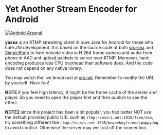 Yet Another Stream Encoder for Android
======================================

[![Android Arsenal](https://img.shields.io/badge/Android%20Arsenal-yasea-green.svg?style=true)](https://android-arsenal.com/details/1/3481)

**yasea** is an RTMP streaming client in pure Java for Android for those who
hate JNI development. It is based on the source code of both [srs-sea](https://github.com/ossrs/srs-sea)
and [SimpleRtmp](https://github.com/faucamp/SimpleRtmp) to hard encode video in
H.264 frome camera and audio from phone in AAC and upload packets to server over
RTMP. Moreover, hard encoding produces less CPU overhead than software does. And
the code does not depend on any native library.

You may watch the live broadcast at [srs.net](http://www.ossrs.net/players/srs_player.html). Remember to modify the URL by yourself. Have fun!

**NOTE** if you feel high latency, it might be the frame cache of the server and
player. So you need to open the player first and then publish to see the effect.

**NOTE2** since this project has been a bit popular, you had better NOT use the
default provided public URL such as `rtmp://ossrs.net:1935/live/sea`, try something
different like `rtmp://ossrs.net:1935/begeekmyfriend/puppydog` to avoid conflict.
Otherwise the server may well cut off the connection.
